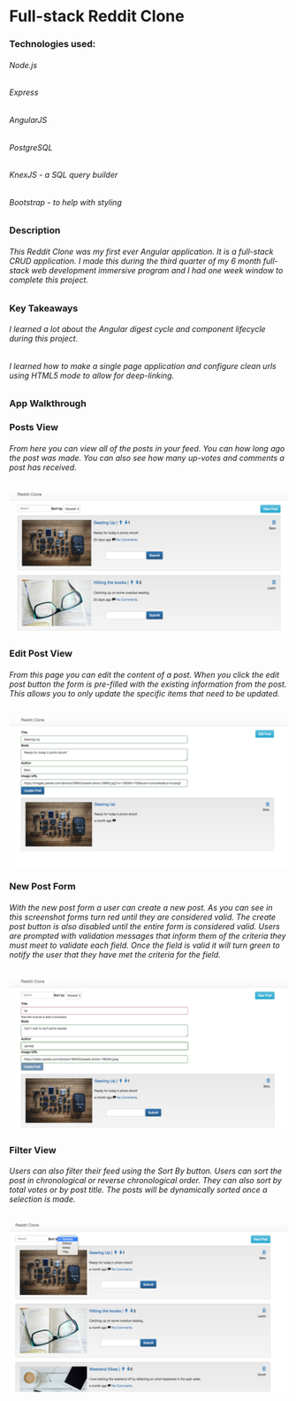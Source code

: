 # Full-stack Reddit Clone

### Technologies used:

###### Node.js
###### Express
###### AngularJS
###### PostgreSQL
###### KnexJS - a SQL query builder
###### Bootstrap - to help with styling

### Description

###### This Reddit Clone was my first ever Angular application. It is a full-stack CRUD application.  I made this during the third quarter of my 6 month full-stack web development immersive program and I had one week window to complete this project.

### Key Takeaways

###### I learned a lot about the Angular digest cycle and component lifecycle during this project.

###### I learned how to make a single page application and configure clean urls using HTML5 mode to allow for deep-linking.  

### App Walkthrough

### Posts View

###### From here you can view all of the posts in your feed.  You can how long ago the post was made.  You can also see how many up-votes and comments a post has received.  

![App Screenshot](https://github.com/JonDRamer/Angular-PostgreSQL-Reddit-Clone/blob/master/screenshots/Reddit%20Clone.png)

### Edit Post View

###### From this page you can edit the content of a post.  When you click the edit post button the form is pre-filled with the existing information from the post.  This allows you to only update the specific items that need to be updated.

![Edit Page Screenshot](https://github.com/JonDRamer/Angular-PostgreSQL-Reddit-Clone/blob/master/screenshots/Edit%20Post.png)

### New Post Form

###### With the new post form a user can create a new post.  As you can see in this screenshot forms turn red until they are considered valid.  The create post button is also disabled until the entire form is considered valid.  Users are prompted with validation messages that inform them of the criteria they must meet to validate each field.  Once the field is valid it will turn green to notify the user that they have met the criteria for the field.  

![New Post Form Screenshot](https://github.com/JonDRamer/Angular-PostgreSQL-Reddit-Clone/blob/master/screenshots/New%20Post%20Form.png)

### Filter View

###### Users can also filter their feed using the Sort By button.  Users can sort the post in chronological or reverse chronological order.  They can also sort by total votes or by post title.  The posts will be dynamically sorted once a selection is made.

![Filter Screenshot](https://github.com/JonDRamer/Angular-PostgreSQL-Reddit-Clone/blob/master/screenshots/Filter.png)
